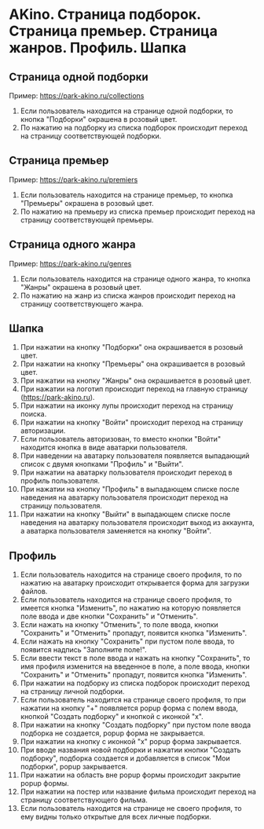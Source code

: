 # AKino. Страница подборок. Страница премьер. Страница жанров. Профиль. Шапка

## Страница одной подборки

Пример: https://park-akino.ru/collections

1. Если пользователь находится на странице одной подборки, то кнопка "Подборки" окрашена в розовый цвет.
2. По нажатию на подборку из списка подборок происходит переход на страницу соответствующей подборки.

## Страница премьер

Пример: https://park-akino.ru/premiers

1. Если пользователь находится на странице премьер, то кнопка "Премьеры" окрашена в розовый цвет.
2. По нажатию на премьеру из списка премьер происходит переход на страницу соответствующей премьеры.

## Страница одного жанра

Пример: https://park-akino.ru/genres

1. Если пользователь находится на странице одного жанра, то кнопка "Жанры" окрашена в розовый цвет.
2. По нажатию на жанр из списка жанров происходит переход на страницу соответствующего жанра.

## Шапка

1. При нажатии на кнопку "Подборки" она окрашивается в розовый цвет.
2. При нажатии на кнопку "Премьеры" она окрашивается в розовый цвет.
3. При нажатии на кнопку "Жанры" она окрашивается в розовый цвет.
4. При нажатии на логотип происходит переход на главную страницу (https://park-akino.ru).
5. При нажатии на иконку лупы происходит переход на страницу поиска.
6. При нажатии на кнопку "Войти" происходит переход на страницу авторизации.
7. Если пользователь авторизован, то вместо кнопки "Войти" находится кнопка в виде аватарки пользователя.
8. При наведении на аватарку пользователя появляется выпадающий список с двумя кнопками "Профиль" и "Выйти".
9. При нажатии на аватарку пользователя происходит переход в профиль пользователя.
10. При нажатии на кнопку "Профиль" в выпадающем списке после наведения на аватарку пользователя происходит переход на страницу пользователя.
11. При нажатии на кнопку "Выйти" в выпадающем списке после наведения на аватарку пользователя происходит выход из аккаунта, а аватарка пользователя заменяется на кнопку "Войти".

## Профиль

1. Если пользователь находится на странице своего профиля, то по нажатию на аватарку происходит открывается форма для загрузки файлов.
2. Если пользователь находится на странице своего профиля, то имеется кнопка "Изменить", по нажатию на которую появляется поле ввода и две кнопки "Сохранить" и "Отменить".
3. Если нажать на кнопку "Отменить", то поле ввода, кнопки  "Сохранить" и "Отменить" пропадут, появится кнопка "Изменить".
4. Если нажать на кнопку "Сохранить" при пустом поле ввода, то появится надпись "Заполните поле!".
5. Если ввести текст в поле ввода и нажать на кнопку "Сохранить", то имя профиля изменится на введенное в поле, а поле ввода, кнопки  "Сохранить" и "Отменить" пропадут, появится кнопка "Изменить".
6. При нажатии на подборку из списка подборок происходит переход на страницу личной подборки.
7. Если пользователь находится на странице своего профиля, то при нажатии на кнопку "+" появляется popup форма с полем ввода, кнопкой "Создать подборку"  и кнопкой с иконкой "x".
8. При нажатии на кнопку "Создать подборку" при пустом поле ввода подборка не создается, popup форма не закрывается.
9. При нажатии на кнопку с иконкой "x" popup форма закрывается.
10. При вводе названия новой подборки и нажатии кнопки "Создать подборку", подборка создается и добавляется в список "Мои подборки", popup закрывается.
11. При нажатии на область вне popup формы происходит закрытие popup формы.
12. При нажатии на постер или название фильма происходит переход на страницу соответствующего фильма.
13. Если пользователь находится на странице не своего профиля, то ему видны только открытые для всех личные подборки.

